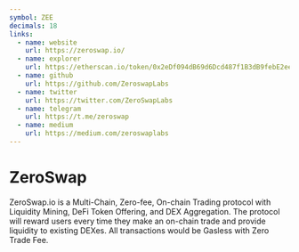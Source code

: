 ```yaml
---
symbol: ZEE
decimals: 18
links:
  - name: website
    url: https://zeroswap.io/
  - name: explorer
    url: https://etherscan.io/token/0x2eDf094dB69d6Dcd487f1B3dB9febE2eeC0dd4c5
  - name: github
    url: https://github.com/ZeroswapLabs
  - name: twitter
    url: https://twitter.com/ZeroSwapLabs
  - name: telegram
    url: https://t.me/zeroswap
  - name: medium
    url: https://medium.com/zeroswaplabs
---
```


# ZeroSwap

ZeroSwap.io is a Multi-Chain, Zero-fee, On-chain Trading protocol with Liquidity Mining, DeFi Token Offering, and DEX Aggregation. The protocol will reward users every time they make an on-chain trade and provide liquidity to existing DEXes. All transactions would be Gasless with Zero Trade Fee.
